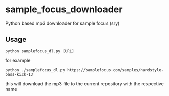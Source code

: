 # sample_focus_downloader
Python based mp3 downloader for sample focus (sry)

## Usage
```python samplefocus_dl.py [URL]```

for example

```python ./samplefocus_dl.py https://samplefocus.com/samples/hardstyle-bass-kick-13```

this will download the mp3 file to the current repository with the respective name

